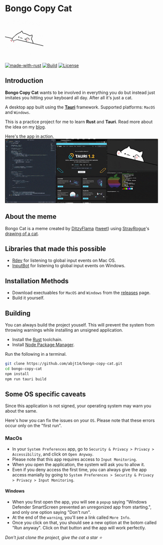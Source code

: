 # Bongo Copy Cat

<img src="https://raw.githubusercontent.com/abjt14/bongo-copy-cat/main/main.gif" width=25% height=25%>

[![made-with-rust](https://img.shields.io/badge/Made%20with-Rust-1f425f.svg)](https://www.rust-lang.org/) [![Build](https://github.com/abjt14/bongo-copy-cat/actions/workflows/main.yml/badge.svg)](https://github.com/abjt14/bongo-copy-cat/actions/workflows/main.yml) [![License](https://img.shields.io/badge/License-MIT-green.svg)](https://opensource.org/licenses/MIT)

## Introduction

**Bongo Copy Cat** wants to be involved in everything you do but instead just imitates you hitting your keyboard all day. After all it's just a cat.

A desktop app built using the [**Tauri**](https://tauri.app/) framework. Supported platforms: `MacOS` and `Windows`.

This is a practice project for me to learn **Rust** and **Tauri**. Read more about the idea on my [blog](https://abjt.dev/writing/bongo-copy-cat).

Here's the app in action.
<img src="https://raw.githubusercontent.com/abjt14/bongo-copy-cat/main/main-2.gif">

## About the meme
Bongo Cat is a meme created by [DitzyFlama](https://twitter.com/DitzyFlama) ([tweet](https://twitter.com/DitzyFlama/status/993487015499853824)) using [StrayRogue](https://twitter.com/StrayRogue)'s [drawing of a cat](https://twitter.com/StrayRogue/status/992994454058381312).

## Libraries that made this possible
* [Rdev](https://github.com/Narsil/rdev) for listening to global input events on Mac OS.
* [InputBot](https://github.com/obv-mikhail/InputBot) for listening to global input events on Windows.

## Installation Methods
* Download exectuables for `MacOS` and `Windows` from the [releases](https://github.com/abjt14/bongo-copy-cat/releases) page.
* Build it yourself.

## Building
You can always build the project youself. This will prevent the system from throwing warnings while installing an unsigned application.

* Install the [Rust](https://www.rust-lang.org/tools/install) toolchain.
* Install [Node Package Manager](https://nodejs.org/en/).

Run the following in a terminal.
```bash
git clone https://github.com/abjt14/bongo-copy-cat.git
cd bongo-copy-cat
npm install
npm run tauri build
```

## Some OS specific caveats
Since this application is not signed, your operating system may warn you about the same.

Here's how you can fix the issues on your `OS`. Please note that these errors occur only on the "first run".

### MacOs
* In your `System Preferences` app, go to `Security & Privacy > Privacy > Accessibility`, and click on `Open Anyway`.
* Please note that this app requires access to `Input Monitoring`.
* When you open the application, the system will ask you to allow it.
* Even if you deny access the first time, you can always give the app access manially by going to `System Preferences > Security & Privacy > Privacy > Input Monitoring`.

#### Windows
* When you first open the app, you will see a `popup` saying "Windows Defender SmartScreen prevented an unregonized app from starting.", and only one option saying "Don't run".
* At the end of the `warning`, you'll see a link called `More Info`.
* Once you click on that, you should see a new option at the botom called "Run anyway". Click on that button and the app will work perfectly.

*Don't just clone the project, give the cat a star ⭐️*
